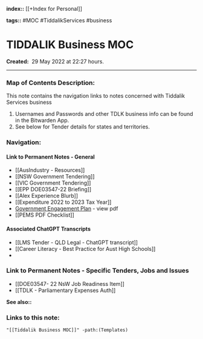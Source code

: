**index::** [[+Index for Personal]]
 

**tags::** #MOC #TiddalikServices #business 

# TIDDALIK Business MOC

**Created:**  29 May 2022 at  22:27 hours.

___
### Map of Contents Description:
This note contains the navigation links to notes concerned with Tiddalik Services business

1. Usernames and Passwords and other TDLK business info can be found in the Bitwarden App.
2. See below for Tender details for states and territories.

### Navigation:

#### Link to Permanent Notes - General
- [[AusIndustry - Resources]]
- [[NSW Government Tendering]]
- [[VIC Government Tendering]]
- [[EPP DOE03547-22 Briefing]]
- [[Alex Experience Blurb]]
- [[Expenditure 2022 to 2023 Tax Year]]
- [Government Engagement Plan](obsidian://open?vault=My%20Personal%20Vault&file=SOURCES%2FAttachments%2FTiddalik%20Services%20-%20GEP%20-%20FINAL.pdf) - view pdf 
- [[PEMS PDF Checklist]]


#### Associated ChatGPT Transcripts
- [[LMS Tender - QLD Legal - ChatGPT transcript]]
- [[Career Literacy - Best Practice for Aust High Schools]]
- 

### Link to Permanent Notes - Specific Tenders, Jobs and Issues

- [[DOE03547- 22 NsW Job Readiness Item]]
- [[TDLK - Parliamentary Expenses Auth]]


**See also::** 

### Links to this note:
```query
"[[Tiddalik Business MOC]]" -path:(Templates) 
```
